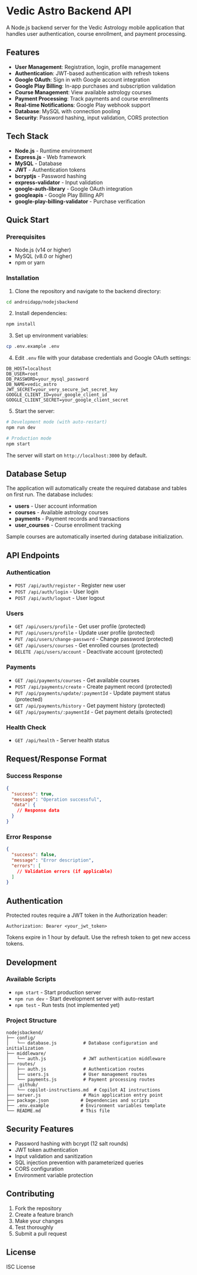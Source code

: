 # Vedic Astro Backend API

A Node.js backend server for the Vedic Astrology mobile application that handles user authentication, course enrollment, and payment processing.

## Features

- **User Management**: Registration, login, profile management
- **Authentication**: JWT-based authentication with refresh tokens
- **Google OAuth**: Sign in with Google account integration
- **Google Play Billing**: In-app purchases and subscription validation
- **Course Management**: View available astrology courses
- **Payment Processing**: Track payments and course enrollments
- **Real-time Notifications**: Google Play webhook support
- **Database**: MySQL with connection pooling
- **Security**: Password hashing, input validation, CORS protection

## Tech Stack

- **Node.js** - Runtime environment
- **Express.js** - Web framework
- **MySQL** - Database
- **JWT** - Authentication tokens
- **bcryptjs** - Password hashing
- **express-validator** - Input validation
- **google-auth-library** - Google OAuth integration
- **googleapis** - Google Play Billing API
- **google-play-billing-validator** - Purchase verification

## Quick Start

### Prerequisites

- Node.js (v14 or higher)
- MySQL (v8.0 or higher)
- npm or yarn

### Installation

1. Clone the repository and navigate to the backend directory:
```bash
cd androidapp/nodejsbackend
```

2. Install dependencies:
```bash
npm install
```

3. Set up environment variables:
```bash
cp .env.example .env
```

4. Edit `.env` file with your database credentials and Google OAuth settings:
```env
DB_HOST=localhost
DB_USER=root
DB_PASSWORD=your_mysql_password
DB_NAME=vedic_astro
JWT_SECRET=your_very_secure_jwt_secret_key
GOOGLE_CLIENT_ID=your_google_client_id
GOOGLE_CLIENT_SECRET=your_google_client_secret
```

5. Start the server:
```bash
# Development mode (with auto-restart)
npm run dev

# Production mode
npm start
```

The server will start on `http://localhost:3000` by default.

## Database Setup

The application will automatically create the required database and tables on first run. The database includes:

- **users** - User account information
- **courses** - Available astrology courses  
- **payments** - Payment records and transactions
- **user_courses** - Course enrollment tracking

Sample courses are automatically inserted during database initialization.

## API Endpoints

### Authentication
- `POST /api/auth/register` - Register new user
- `POST /api/auth/login` - User login
- `POST /api/auth/logout` - User logout

### Users
- `GET /api/users/profile` - Get user profile (protected)
- `PUT /api/users/profile` - Update user profile (protected)
- `PUT /api/users/change-password` - Change password (protected)
- `GET /api/users/courses` - Get enrolled courses (protected)
- `DELETE /api/users/account` - Deactivate account (protected)

### Payments
- `GET /api/payments/courses` - Get available courses
- `POST /api/payments/create` - Create payment record (protected)
- `PUT /api/payments/update/:paymentId` - Update payment status (protected)
- `GET /api/payments/history` - Get payment history (protected)
- `GET /api/payments/:paymentId` - Get payment details (protected)

### Health Check
- `GET /api/health` - Server health status

## Request/Response Format

### Success Response
```json
{
  "success": true,
  "message": "Operation successful",
  "data": {
    // Response data
  }
}
```

### Error Response
```json
{
  "success": false,
  "message": "Error description",
  "errors": [
    // Validation errors (if applicable)
  ]
}
```

## Authentication

Protected routes require a JWT token in the Authorization header:

```
Authorization: Bearer <your_jwt_token>
```

Tokens expire in 1 hour by default. Use the refresh token to get new access tokens.

## Development

### Available Scripts

- `npm start` - Start production server
- `npm run dev` - Start development server with auto-restart
- `npm test` - Run tests (not implemented yet)

### Project Structure

```
nodejsbackend/
├── config/
│   └── database.js          # Database configuration and initialization
├── middleware/
│   └── auth.js              # JWT authentication middleware
├── routes/
│   ├── auth.js              # Authentication routes
│   ├── users.js             # User management routes
│   └── payments.js          # Payment processing routes
├── .github/
│   └── copilot-instructions.md  # Copilot AI instructions
├── server.js                # Main application entry point
├── package.json            # Dependencies and scripts
├── .env.example            # Environment variables template
└── README.md               # This file
```

## Security Features

- Password hashing with bcrypt (12 salt rounds)
- JWT token authentication
- Input validation and sanitization
- SQL injection prevention with parameterized queries
- CORS configuration
- Environment variable protection

## Contributing

1. Fork the repository
2. Create a feature branch
3. Make your changes
4. Test thoroughly
5. Submit a pull request

## License

ISC License
